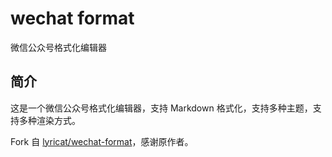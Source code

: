 # wechat format
微信公众号格式化编辑器

## 简介

这是一个微信公众号格式化编辑器，支持 Markdown 格式化，支持多种主题，支持多种渲染方式。

Fork 自 [lyricat/wechat-format](https://github.com/lyricat/wechat-format)，感谢原作者。


